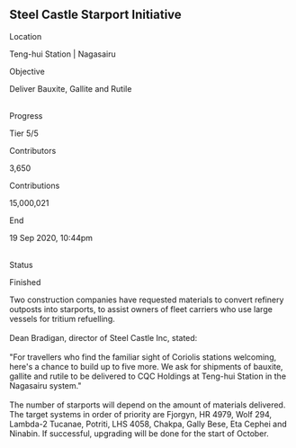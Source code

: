 ## Steel Castle Starport Initiative

Location

Teng-hui Station \| Nagasairu

Objective

Deliver Bauxite, Gallite and Rutile

\
Progress

Tier 5/5

Contributors

3,650

Contributions

15,000,021

End

19 Sep 2020, 10:44pm

\
Status

Finished

Two construction companies have requested materials to convert refinery
outposts into starports, to assist owners of fleet carriers who use
large vessels for tritium refuelling.​\
​\
Dean Bradigan, director of Steel Castle Inc, stated:​\
\
\"For travellers who find the familiar sight of Coriolis stations
welcoming, here\'s a chance to build up to five more. We ask for
shipments of bauxite, gallite and rutile to be delivered to CQC Holdings
at Teng-hui Station in the Nagasairu system.\"\
\
The number of starports will depend on the amount of materials
delivered. The target systems in order of priority are Fjorgyn, HR 4979,
Wolf 294, Lambda-2 Tucanae, Potriti, LHS 4058, Chakpa, Gally Bese, Eta
Cephei and Ninabin. If successful, upgrading will be done for the start
of October.​
